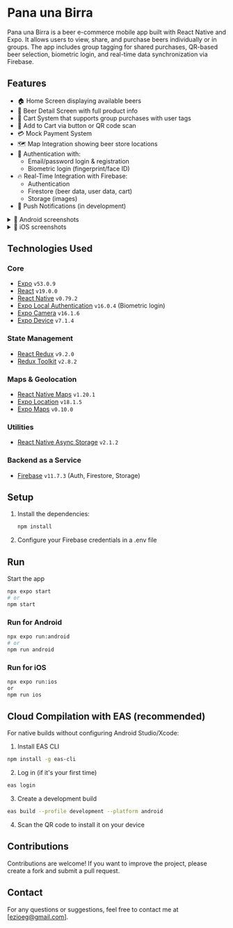 # Pana una Birra
Pana una Birra is a beer e-commerce mobile app built with React Native and Expo. It allows users to view, share, and purchase beers individually or in groups. The app includes group tagging for shared purchases, QR-based beer selection, biometric login, and real-time data synchronization via Firebase.

## Features
- 🏠 Home Screen displaying available beers
- 🍺 Beer Detail Screen with full product info
- 🛒 Cart System that supports group purchases with user tags
- 📲 Add to Cart via button or QR code scan
- 💳 Mock Payment System
- 🗺️ Map Integration showing beer store locations
- 🔐 Authentication with:
  - Email/password login & registration
  - Biometric login (fingerprint/face ID)
- 🔥 Real-Time Integration with Firebase:
  - Authentication
  - Firestore (beer data, user data, cart)
  - Storage (images)
- 🔔 Push Notifications (in development)

<details>
  <summary>📱 Android screenshots</summary>
  <p>
    <img src="https://github.com/user-attachments/assets/76f758a6-021b-4c25-8a71-d161769fe7ea" alt="Android Screenshot 1" width="400"/>
    <img src="https://github.com/user-attachments/assets/c370d6c4-40a8-41a3-b274-1ffa9997a551" alt="Android Screenshot 2" width="400"/>
  </p>
  <p>
    <img src="https://github.com/user-attachments/assets/f60e4556-4f97-4feb-a6ac-fd55035946e2" alt="Android Screenshot 3" width="400"/>
    <img src="https://github.com/user-attachments/assets/8da0df30-10f5-47c5-8547-a6c5bc8e82db" alt="Android Screenshot 4" width="400"/>
  </p>
    <img src="https://github.com/user-attachments/assets/c8e7e541-e575-4b3c-8069-1e864bd451f5" alt="Android Screenshot 5" width="400"/>
    <img src="https://github.com/user-attachments/assets/e671defd-5052-4db9-bca4-c05cc09cae19" alt="Android Screenshot 5" width="400"/>
  </p>
</details>

<details>
  <summary>📱 iOS screenshots</summary>
  <p>
    <img src="https://github.com/user-attachments/assets/eb8c9c6d-5299-410e-a593-e427c4bc8ab4" alt="iOS Screenshot 1" width="400"/>
    <img src="https://github.com/user-attachments/assets/abd10014-ebec-4992-b602-ab0f5218751f" alt="iOS Screenshot 2" width="400"/>
  </p>
  <p>
    <img src="https://github.com/user-attachments/assets/2c539f50-5be8-4ca5-8c89-b513304aec59" alt="iOS Screenshot 3" width="400"/>
    <img src="https://github.com/user-attachments/assets/15a49f04-da7e-45ba-9364-418debe88022" alt="iOS Screenshot 4" width="400"/>
  </p>
  <p>
    <img src="https://github.com/user-attachments/assets/dc4dad21-c6b7-4a90-be3f-8c509e4b457b" alt="iOS Screenshot 5" width="400"/>
    <img src="https://github.com/user-attachments/assets/ec597b20-9477-4ffd-ad67-1ba3f8301801" alt="iOS Screenshot 6" width="400"/>
  </p>
</details>


## Technologies Used
### Core
- [Expo](https://expo.dev/) `v53.0.9`
- [React](https://reactjs.org/) `v19.0.0`
- [React Native](https://reactnative.dev/) `v0.79.2`
- [Expo Local Authentication](https://docs.expo.dev/versions/latest/sdk/local-authentication/) `v16.0.4` (Biometric login)
- [Expo Camera](https://docs.expo.dev/versions/latest/sdk/camera/) `v16.1.6`
- [Expo Device](https://docs.expo.dev/versions/latest/sdk/device/) `v7.1.4`

### State Management
- [React Redux](https://react-redux.js.org/) `v9.2.0`
- [Redux Toolkit](https://redux-toolkit.js.org/) `v2.8.2`

### Maps & Geolocation
- [React Native Maps](https://github.com/react-native-maps/react-native-maps) `v1.20.1`
- [Expo Location](https://docs.expo.dev/versions/latest/sdk/location/) `v18.1.5`
- [Expo Maps](https://docs.expo.dev/versions/latest/sdk/maps/) `v0.10.0`

### Utilities
- [React Native Async Storage](https://github.com/react-native-async-storage/async-storage) `v2.1.2`

### Backend as a Service
- [Firebase](https://firebase.google.com/docs) `v11.7.3` (Auth, Firestore, Storage)


## Setup
1. Install the dependencies:

   ```bash
   npm install

2. Configure your Firebase credentials in a .env file

## Run
Start the app

   ```bash
   npx expo start
# or
 npm start
   ```

### Run for Android
   ```bash
   npx expo run:android
# or
npm run android
   ```

### Run for iOS
   ```bash
   npx expo run:ios
 or
npm run ios
   ```

## Cloud Compilation with EAS (recommended)

For native builds without configuring Android Studio/Xcode:

1. Install EAS CLI
```bash
npm install -g eas-cli
```

2. Log in (if it's your first time)
```bash
eas login
```

3. Create a development build
```bash
eas build --profile development --platform android
```

4. Scan the QR code to install it on your device

## Contributions
Contributions are welcome! If you want to improve the project, please create a fork and submit a pull request.

## Contact
For any questions or suggestions, feel free to contact me at [ezioeg@gmail.com].
